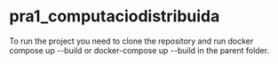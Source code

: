 # pra1_computaciodistribuida

To run the project you need to clone the repository and run docker compose up --build or docker-compose up --build in the parent folder.
